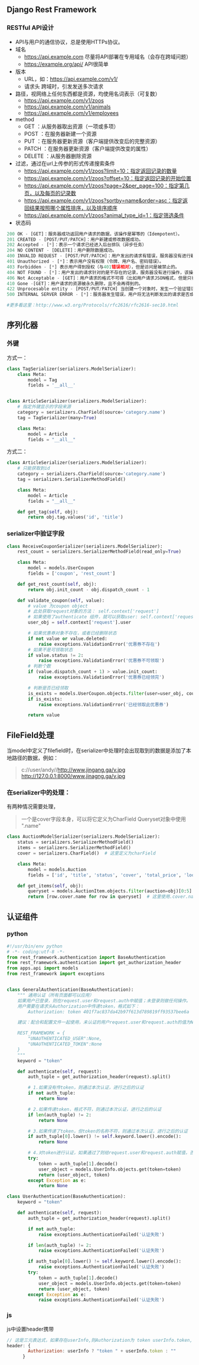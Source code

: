 ## Django Rest Framework


### RESTful API设计

* API与用户的通信协议，总是使用HTTPs协议。
* 域名 
    * https://api.example.com                         尽量将API部署在专用域名（会存在跨域问题）
    * https://example.org/api/                        API很简单
* 版本
    * URL，如：https://api.example.com/v1/
    * 请求头                                                  跨域时，引发发送多次请求
* 路径，视网络上任何东西都是资源，均使用名词表示（可复数）
    * https://api.example.com/v1/zoos
    * https://api.example.com/v1/animals
    * https://api.example.com/v1/employees
* method
    * GET      ：从服务器取出资源（一项或多项）
    * POST    ：在服务器新建一个资源
    * PUT      ：在服务器更新资源（客户端提供改变后的完整资源）
    * PATCH  ：在服务器更新资源（客户端提供改变的属性）
    * DELETE ：从服务器删除资源
* 过滤，通过在url上传参的形式传递搜索条件
    * https://api.example.com/v1/zoos?limit=10：指定返回记录的数量
    * https://api.example.com/v1/zoos?offset=10：指定返回记录的开始位置
    * https://api.example.com/v1/zoos?page=2&per_page=100：指定第几页，以及每页的记录数
    * https://api.example.com/v1/zoos?sortby=name&order=asc：指定返回结果按照哪个属性排序，以及排序顺序
    * https://api.example.com/v1/zoos?animal_type_id=1：指定筛选条件
* 状态码

```python
200 OK - [GET]：服务器成功返回用户请求的数据，该操作是幂等的（Idempotent）。
201 CREATED - [POST/PUT/PATCH]：用户新建或修改数据成功。
202 Accepted - [*]：表示一个请求已经进入后台排队（异步任务）
204 NO CONTENT - [DELETE]：用户删除数据成功。
400 INVALID REQUEST - [POST/PUT/PATCH]：用户发出的请求有错误，服务器没有进行新建或修改数据的操作，该操作是幂等的。
401 Unauthorized - [*]：表示用户没有权限（令牌、用户名、密码错误）。
403 Forbidden - [*] 表示用户得到授权（与401错误相对），但是访问是被禁止的。
404 NOT FOUND - [*]：用户发出的请求针对的是不存在的记录，服务器没有进行操作，该操作是幂等的。
406 Not Acceptable - [GET]：用户请求的格式不可得（比如用户请求JSON格式，但是只有XML格式）。
410 Gone -[GET]：用户请求的资源被永久删除，且不会再得到的。
422 Unprocesable entity - [POST/PUT/PATCH] 当创建一个对象时，发生一个验证错误。
500 INTERNAL SERVER ERROR - [*]：服务器发生错误，用户将无法判断发出的请求是否成功。

#更多看这里：http://www.w3.org/Protocols/rfc2616/rfc2616-sec10.html
```



## 序列化器



### 外键

方式一：
```python
class TagSerializer(serializers.ModelSerializer):
    class Meta:
        model = Tag
        fields = '__all__'


class ArticleSerializer(serializers.ModelSerializer):
    # 指定外键显示的字段来源
    category = serializers.CharField(source='category.name')
    tag = TagSerializer(many=True)

    class Meta:
        model = Article
        fields = "__all__"
```

方式二：
```python
class ArticleSerializer(serializers.ModelSerializer):
    # 只能获取到id
    category = serializers.CharField(source='category.name')
    tag = serializers.SerializerMethodField()

    class Meta:
        model = Article
        fields = "__all__"

    def get_tag(self, obj):
        return obj.tag.values('id', 'title')
```



### serializer中验证字段

```python
class ReceiveCouponSerializer(serializers.ModelSerializer):
    rest_count = serializers.SerializerMethodField(read_only=True)

    class Meta:
        model = models.UserCoupon
        fields = ['coupon', 'rest_count']

    def get_rest_count(self, obj):
        return obj.init_count - obj.dispatch_count - 1

    def validate_coupon(self, value):
        # value 为coupon object
        # 此处获取request对象的方法： self.context['request']
        # 如果使用了authenticate 组件，就可以获取user: self.context['request'].user
        user_obj = self.context['request'].user

        # 如果优惠券对象不存在，或者已经删除状态
        if not value or value.deleted:
            raise exceptions.ValidationError('优惠券不存在')
        # 如果不是可领取状态
        if value.status != 2:
            raise exceptions.ValidationError('优惠券不可领取')
        # 判断个数
        if (value.dispatch_count + 1) > value.init_count:
            raise exceptions.ValidationError('优惠券已经领完')

        # 判断是否已经领取
        is_exists = models.UserCoupon.objects.filter(user=user_obj, coupon=value).exists()
        if is_exists:
            raise exceptions.ValidationError('已经领取此优惠券')

        return value
```


## FileField处理

当model中定义了filefield时，在serializer中处理时会出现取到的数据是添加了本地路径的数据，例如：
>c://user/andy//http://www.jingang.ga/v.jpg
>http://127.0.0.1:8000/www.jinagng.ga/v.jpg

### 在serializer中的处理：

有两种情况需要处理，
> 一个是cover字段本身，可以将它定义为CharField
> Queryset对象中使用 ".name"

```python
class AuctionModelSerializer(serializers.ModelSerializer):
    status = serializers.SerializerMethodField()
    items = serializers.SerializerMethodField()
    cover = serializers.CharField()  # 这里定义为charField

    class Meta:
        model = models.Auction
        fields = ['id', 'title', 'status', 'cover', 'total_price', 'look_count', 'goods_count', 'items']

    def get_items(self, obj):
        queryset = models.AuctionItem.objects.filter(auction=obj)[0:5]
        return [row.cover.name for row in queryset]  # 这里使用.cover.name
```


## 认证组件


### python

```python
#!/usr/bin/env python
# -*- coding:utf-8 -*-
from rest_framework.authentication import BaseAuthentication
from rest_framework.authentication import get_authorization_header
from apps.api import models
from rest_framework import exceptions


class GeneralAuthentication(BaseAuthentication):
    """ 通用认证（所有页面都可以应用）
    如果用户已登录，则在request.user和request.auth中赋值；未登录则做任何操作。
    用户需要在请求头Authorization中传递token，格式如下：
        Authorization: token 401f7ac837da42b97f613d789819ff93537bee6a

    建议：配合和配置文件一起使用，未认证的用户request.user和request.auth的值为None

    REST_FRAMEWORK = {
        "UNAUTHENTICATED_USER":None,
        "UNAUTHENTICATED_TOKEN":None
    }
    """
    keyword = "token"

    def authenticate(self, request):
        auth_tuple = get_authorization_header(request).split()

        # 1.如果没有传token，则通过本次认证，进行之后的认证
        if not auth_tuple:
            return None

        # 2.如果传递token，格式不符，则通过本次认证，进行之后的认证
        if len(auth_tuple) != 2:
            return None

        # 3.如果传递了token，但token的名称不符，则通过本次认证，进行之后的认证
        if auth_tuple[0].lower() != self.keyword.lower().encode():
            return None

        # 4.对token进行认证，如果通过了则给request.user和request.auth赋值，否则返回None
        try:
            token = auth_tuple[1].decode()
            user_object = models.UserInfo.objects.get(token=token)
            return (user_object, token)
        except Exception as e:
            return None

class UserAuthentication(BaseAuthentication):
    keyword = "token"

    def authenticate(self, request):
        auth_tuple = get_authorization_header(request).split()

        if not auth_tuple:
            raise exceptions.AuthenticationFailed('认证失败')

        if len(auth_tuple) != 2:
            raise exceptions.AuthenticationFailed('认证失败')

        if auth_tuple[0].lower() != self.keyword.lower().encode():
            raise exceptions.AuthenticationFailed('认证失败')
        try:
            token = auth_tuple[1].decode()
            user_object = models.UserInfo.objects.get(token=token)
            return (user_object, token)
        except Exception as e:
            raise exceptions.AuthenticationFailed('认证失败')
```


### js
js中设置header携带
```javascript
// 这是三元表达式，如果存在userInfo,则Authorization为 token userInfo.token,否则为空
header: {
        Authorization: userInfo ? "token " + userInfo.token : ""
      }
```


